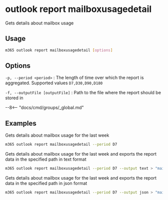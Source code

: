 # outlook report mailboxusagedetail

Gets details about mailbox usage

## Usage

```sh
m365 outlook report mailboxusagedetail [options]
```

## Options

`-p, --period <period>`
: The length of time over which the report is aggregated. Supported values `D7,D30,D90,D180`

`-f, --outputFile [outputFile]`
: Path to the file where the report should be stored in

--8<-- "docs/cmd/groups/_global.md"

## Examples

Gets details about mailbox usage for the last week

```sh
m365 outlook report mailboxusagedetail --period D7
```

Gets details about mailbox usage for the last week and exports the report data in the specified path in text format

```sh
m365 outlook report mailboxusagedetail --period D7 --output text > "mailboxusagedetail.txt"
```

Gets details about mailbox usage for the last week and exports the report data in the specified path in json format

```sh
m365 outlook report mailboxusagedetail --period D7 --output json > "mailboxusagedetail.json"
```

